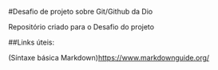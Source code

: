 #Desafio de projeto sobre Git/Github da Dio

Repositório criado para o Desafio do projeto

##Links úteis:

(Síntaxe básica Markdown)https://www.markdownguide.org/
